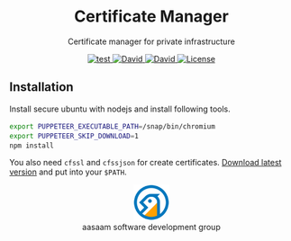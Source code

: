 <div align="center">
  <h1>
    Certificate Manager
  </h1>
  <p>
    Certificate manager for private infrastructure
  </p>
  <p>
    <a href="https://github.com/aasaam/certificate-manager/actions/workflows/test.yml">
      <img alt="test" src="https://github.com/aasaam/certificate-manager/actions/workflows/test.yml/badge.svg">
    </a>
    <a href="https://david-dm.org/aasaam/certificate-manager">
      <img alt="David" src="https://img.shields.io/david/aasaam/certificate-manager">
    </a>
    <a href="https://david-dm.org/aasaam/certificate-manager?type=dev">
      <img alt="David" src="https://img.shields.io/david/dev/aasaam/certificate-manager">
    </a>
    <a href="https://github.com/aasaam/certificate-manager/blob/master/LICENSE">
      <img alt="License" src="https://img.shields.io/github/license/aasaam/certificate-manager">
    </a>
  </p>
</div>

## Installation

Install secure ubuntu with nodejs and install following tools.

```bash
export PUPPETEER_EXECUTABLE_PATH=/snap/bin/chromium
export PUPPETEER_SKIP_DOWNLOAD=1
npm install
```

You also need `cfssl` and `cfssjson` for create certificates. [Download latest version](https://github.com/cloudflare/cfssl) and put into your `$PATH`.

<div>
  <p align="center">
    <img alt="aasaam software development group" width="64" src="https://raw.githubusercontent.com/aasaam/information/master/logo/aasaam.svg">
    <br />
    aasaam software development group
  </p>
</div>
